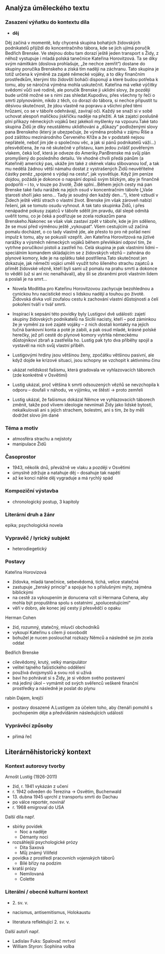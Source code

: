 ## Analýza úměleckého textu

### Zasazení výňatku do kontextu díla

- **děj**

Děj začíná v momentě, kdy chycená skupina bohatých židovských podnikatelů přijíždí do koncentračního tábora, kde se jich ujímá poručík Bedřich Brenske. Ve stejnou dobu tam dorazí ještě jeden transport s Židy, z něhož vystupuje i mladá polská tanečnice Kateřina Horovitzová. Ta se díky svým námitkám (doslova prohlašuje, „že nechce zemřít“) dostane do skupiny poručíka Brenskeho a získá tím naději na záchranu. Tato skupina je totiž určena k výměně za zajaté německé vojáky, a to díky finančním prostředkům, kterými tito židovští boháči disponují a které budou potřeba k tomu, aby se náročná výměna mohla uskutečnit. Kateřina má velké výčitky svědomí vůči své rodině, ale poručík Brenske ji uklidní slovy, že později bude určitě možné se s nimi zas shledat.Kupodivu, přes všechny ty řeči o smrti zplynováním, nikdo z těch, co dorazí do tábora, si nechce připustit tu děsivou skutečnost, že jdou vlastně na popravu a všichni před těmi hrůzami, co se v táboře odehrávají, zavírají oči. Každý se snaží si v sobě uchovat alespoň maličkou jiskřičku naděje na přežití. A tak zajatci poslušně plní příkazy německých vojáků bez jakékoli myšlenky na vzpouru.Také tato skupina Židů je díky neustálému uklidňování a „důkazy“ podloženými slovy pana Brenskeho (který je ubezpečuje, že výměna probíhá v zájmu Říše a pod záštitou mezinárodního Červeného Kříže a že v podstatě nejsou nepřátelé, neboť jim jde o společnou věc, a jak si pánů podnikatelů váží…) přesvědčena, že na ně skutečně v přístavu, kam jedou zvlášť pověřeným vlakem, čeká loď, která je odveze do Ameriky.PanBrenske má svůj plán promyšlený do posledního detailu. Ve vhodné chvíli předá pánům (a Kateřině) americký pas, ukáže jim také z okének vlaku slibovanou loď, a tak mu nedělá žádnou větší námahu dostat z vystrašených Židů neuvěřitelné částky peněz „spojené s výdaji na cestu“, jak vysvětluje. Když jim peníze dojdou, požádá je dokonce o napsání dopisů svým blízkým, aby je finančně podpořili – i to, v touze po životě, Židé splní…Během jejich cesty má pan Brenske také řadu narážek na jejich osud v koncentračním táboře („Vaše starosti shoří jako seno… Tady je soudný den každý den…“), které vzbudí v Židech ještě větší strach o vlastní život. Brenske jim však zároveň nabízí řešení, jak se tomuto osudu vyhnout. A tak tato skupinka Židů, i přes nenápadné pokusy zajatců v táboře sdělit jim pravdu, dál slepě odmítá uvěřit tomu, co je čeká a podřizuje se zcela rozkazům pana Brenskeho.Nakonec se však vlak zastaví zpět v táboře, kde je jim sděleno, že se musí před výměnou ještě „vykoupat“. Všem cestujícím už začíná pomalu docházet, o co tady vlastně jde, ale přesto to pro ně pořád není impulz k tomu, aby se pokusili vzepřít. Jen Kateřina Horovitzová na jízlivé narážky a výsměch německých vojáků během převlékání odpoví tím, že vytrhne poručíkovi pistoli a zastřelí ho. Celá skupina je pak vlastními lidmi – speciálním komandem skládajícím se z židovských vězňů – zahnána do plynové komory, kde je na oplátku také postřílena.Tato skutečnost jen dokazuje, jak němečtí vojáci uměli využít toho šíleného strachu zajatců a přimět židovské vězně, kteří byli sami už pomalu na prahu smrti a dokonce to věděli (už si ani nic nenalhávali), aby šli se zbraněmi proti vlastním lidem a poslali je na smrt…

- Novela Modlitba pro Kateřinu Horovitzovou zachycuje bezohlednou a cynickou hru nacistické moci s lidskou nadějí a touhou po životě. Židovská dívka volí zoufalou cestu k zachování vlastní důstojnosti a čelí pokoření tváří v tvář smrti.

- Inspirací k sepsání této povídky byly Lustigovi dvě události: zajetí skupiny židovských podnikatelů na Sicílii nacisty, kteří – pod záminkou že je vymění za své zajaté vojáky – z nich dostali kontakty na jejich tučná bankovní konta a poté je zabili, a pak osud mladé, krásné polské herečky, jež při cestě do plynové komory vytrhla německému důstojníkovi zbraň a zastřelila ho. Lustig pak tyto dva příběhy spojil a vystavěl na nich svůj vlastní příběh.

- Lustigovými hrdiny jsou většinou ženy, zpočátku většinou pasivní, ale když dojde ke krizové situaci, jsou schopny se vzchopit k aktivnímu činu

- ukázat nelidskost fašismu, která gradovala ve vyhlazovacích táborech (zde konkrétně v Osvětimi)

- Lustig ukázal, proč většina k smrti odsouzených vězňů se nevzchopila k odporu – doufali v náhodu, ve výjimku, ve štěstí → proto zemřeli

- Lustig ukázal, že fašismus dokázal Němce ve vyhlazovacích táborech změnit, takže pod vlivem ideologie nevnímali Židy jako lidské bytosti, nekalkulovali ani s jejich strachem, bolestmi, ani s tím, že by měli dodržet slovo jim dané

### Téma a motiv
- atmosféra strachu a nejistoty
- manipulace Židů

### Časoprostor

- 1943, několik dnů, převážně ve vlaku a později v Osvětimi
- úmyslně zdržuje a natahuje děj – dosahuje tak napětí
- až ke konci náhle děj vygraduje a má rychlý spád

### Kompoziční výstavba

- chronologický postup, 3 kapitoly

### Literární druh a žánr

epika; psychologická novela 

### Vypravěč / lyrický subjekt

- heterodiegetický

### Postavy

Kateřina Horovizová

- židovka, mladá tanečnice, sebevědomá, tichá, velice statečná
- zastupuje „ženský princip“ a spojuje ho s příslušnými mýty, zejména biblickými
- na cestě za vykoupením je donucena vzít si Hermana Cohena, aby mohla být propuštěna spolu s ostatními „spolucestujícími“
- věří v dobro, ale konec její cesty jí přesvědčí o opaku

Herman Cohen
- žid, rozumný, statečný, mluvčí obchodníků
- vykoupí Kateřinu s cílem ji osvobodit
- bohužel je nucen poslouchat rozkazy Němců a následně se jim zcela oddat

Bedřich Brenske
- cílevědomý, krutý, velký manipulátor
- velitel tajného fašistického oddělení
- používá dvojsmyslů a svou roli si užívá
- baví ho pohrávat si s Židy, je si vědom svého postavení
- má jediný úkol – vymámit od svých svěřenců veškeré finanční prostředky a následně je poslat do plynu

rabín Dajem, krejčí
- postavy dosazené A.Lustigem za účelem toho, aby čtenáři pomohli s pochopením děje a předvídáním následujících událostí

### Vyprávěcí způsoby

- přímá řeč

## Literárněhistorický kontext

### Kontext autorovy tvorby

Arnošt Lustig (1926-2011)
- žid, r. 1941 vykázán z učení
- r. 1942 odveden do Terezína -> Osvětim, Buchenwald
- 13\. dubna 1945 uprchl z transportu smrti do Dachau
- po válce reportér, novinář
- r. 1968 emigroval do USA

Další díla např.
- sbírky povídek
	- Noc a naděje
	- Démanty noci
- rozsáhlejší psychologické prózy
	- Dita Saxová
	- Můj známý Vilifeld
- povídka z prostředí pracovních vojenských táborů
	- Bílé břízy na podzim
- kratší prózy 
	- Nemilovaná
	- Colette

### Literální / obecně kulturní kontext

- 2\. sv. v.
- nacismus, antisemitismus, Holokaustu

- literatura reflektující 2. sv. v.

Další autoři např.

- Ladislav Fuks: Spalovač mrtvol
- William Styron: Sophiina volba